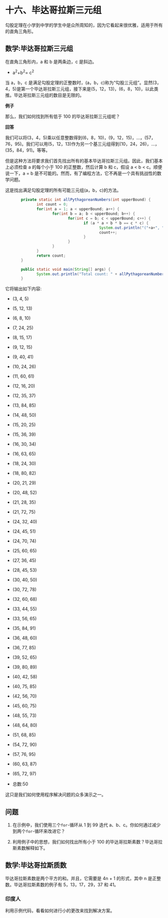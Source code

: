 # 十六、毕达哥拉斯三元组

勾股定理在小学到中学的学生中是众所周知的，因为它看起来很优雅，适用于所有的直角三角形。

## 数学:毕达哥拉斯三元组

在直角三角形内，a 和 b 是两条边，c 是斜边。

*   a<sup>2</sup>+b<sup>2</sup>= c<sup>2</sup>

当 a，b，c 是满足勾股定理的正整数时，(a，b，c)称为“勾股三元组”。显然(3，4，5)是第一个毕达哥拉斯三元组，接下来是(5，12，13)，(6，8，10)，以此类推。毕达哥拉斯三元组的数目是无限的。

**例子**

那么，我们如何找到所有低于 100 的毕达哥拉斯三元组呢？

**回答**

我们可以将(3，4，5)乘以任意整数得到(6，8，10)，(9，12，15)，…，(57，76，95)。我们可以用(5，12，13)作为另一个基三元组得到(10，24，26)，…，(35，84，91)。等等。

但是这种方法将要求我们首先找出所有的基本毕达哥拉斯三元组。因此，我们基本上必须检查 a 的每个小于 100 的正整数，然后计算 b 和 c，假设 a < b < c。顺便说一下，a = b 是不可能的。然而，有了编程方法，它不再是一个具有挑战性的数学问题。

这是找出满足勾股定理的所有可能三元组(a，b，c)的方法。

```java
       private static int allPythagoreanNumbers(int upperBound) {
              int count = 0;
              for(int a = 1; a < upperBound; a++) {
                     for(int b = a; b < upperBound; b++) {
                            for(int c = b; c < upperBound; c++) {
                                   if (a * a + b * b == c * c) {
                                          System.out.println("("+a+", "+b+", "+c+")");
                                          count++;
                                   }
                            }
                     }
              }
              return count;
       }

       public static void main(String[] args) {
              System.out.println("Total count: " + allPythagoreanNumbers(100));
       }

```

它将输出如下内容:

*   (3, 4, 5)

*   (5, 12, 13)

*   (6, 8, 10)

*   (7, 24, 25)

*   (8, 15, 17)

*   (9, 12, 15)

*   (9, 40, 41)

*   (10, 24, 26)

*   (11, 60, 61)

*   (12, 16, 20)

*   (12, 35, 37)

*   (13, 84, 85)

*   (14, 48, 50)

*   (15, 20, 25)

*   (15, 36, 39)

*   (16, 30, 34)

*   (16, 63, 65)

*   (18, 24, 30)

*   (18, 80, 82)

*   (20, 21, 29)

*   (20, 48, 52)

*   (21, 28, 35)

*   (21, 72, 75)

*   (24, 32, 40)

*   (24, 45, 51)

*   (24, 70, 74)

*   (25, 60, 65)

*   (27, 36, 45)

*   (28, 45, 53)

*   (30, 40, 50)

*   (30, 72, 78)

*   (32, 60, 68)

*   (33, 44, 55)

*   (33, 56, 65)

*   (35, 84, 91)

*   (36, 48, 60)

*   (36, 77, 85)

*   (39, 52, 65)

*   (39, 80, 89)

*   (40, 42, 58)

*   (40, 75, 85)

*   (42, 56, 70)

*   (45, 60, 75)

*   (48, 55, 73)

*   (48, 64, 80)

*   (51, 68, 85)

*   (54, 72, 90)

*   (57, 76, 95)

*   (60, 63, 87)

*   (65, 72, 97)

*   总数:50

这只是我们如何使用程序解决问题的众多演示之一。

## 问题

1.  在示例中，我们使用三个`for`-循环从 1 到 99 迭代 a、b、c。你如何通过减少到两个`for`-循环来改进它？

2.  利用例子中的思想，我们如何找出所有小于 100 的毕达哥拉斯素数？毕达哥拉斯素数解释如下。

## 数学:毕达哥拉斯质数

毕达哥拉斯素数是两个平方的和。并且，它需要是 4n + 1 的形式，其中 n 是正整数。毕达哥拉斯素数的例子有 5，13，17，29，37 和 41。

### 印度人

利用示例代码，看看如何进行小的更改来找到解决方案。